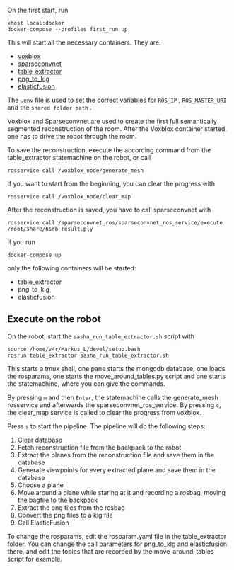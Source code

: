 On the first start, run 
```
xhost local:docker
docker-compose --profiles first_run up
```

This will start all the necessary containers. They are:
- [voxblox](https://github.com/Sasha-ObjectMatching-Pipeline/voxblox) 
- [sparseconvnet](https://github.com/Sasha-ObjectMatching-Pipeline/sparseconvnet_ros)
- [table_extractor](https://github.com/Sasha-ObjectMatching-Pipeline/table_extractor)
- [png_to_klg](https://github.com/Sasha-ObjectMatching-Pipeline/png_to_klg)
- [elasticfusion](https://github.com/edith-langer/ElasticFusion.git )

The ```.env``` file is used to set the correct variables for ```ROS_IP``` , ```ROS_MASTER_URI```  and the ```shared folder path``` . 

Voxblox and Sparseconvnet are used to create the first full semantically segmented reconstruction of the room.
After the Voxblox container started, one has to drive the robot through the room. 

To save the reconstruction, execute the according command from the table_extractor statemachine on the robot, or call 
```
rosservice call /voxblox_node/generate_mesh 
```

If you want to start from the beginning, you can clear the progress with 
```
rosservice call /voxblox_node/clear_map
```

After the reconstruction is saved, you have to call sparseconvnet with 
```
rosservice call /sparseconvnet_ros/sparseconvnet_ros_service/execute /root/share/hsrb_result.ply
```

If you run 
```
docker-compose up
```
only the following containers will be started:
- table_extractor
- png_to_klg
- elasticfusion

## Execute on the robot

On the robot, start the ```sasha_run_table_extractor.sh``` script with
```
source /home/v4r/Markus_L/devel/setup.bash
rosrun table_extractor sasha_run_table_extractor.sh
```

This starts a tmux shell, one pane starts the mongodb database, one loads the rosparams, one starts the move_around_tables.py script and one starts the statemachine, where you can give the commands. 

By pressing `m` and then `Enter`, the statemachine calls the generate_mesh rosservice and afterwards the sparseconvnet_ros_service. 
By pressing `c`, the clear_map service is called to clear the progress from voxblox. 

Press `s` to start the pipeline. 
The pipeline will do the following steps: 
1. Clear database
2. Fetch reconstruction file from the backpack to the robot
3. Extract the planes from the reconstruction file and save them in the database
4. Generate viewpoints for every extracted plane and save them in the database
5. Choose a plane
6. Move around a plane while staring at it and recording a rosbag, moving the bagfile to the backpack
7. Extract the png files from the rosbag 
8. Convert the png files to a klg file
9. Call ElasticFusion


To change the rosparams, edit the rosparam.yaml file in the table_extractor folder. You can change the call parameters for png_to_klg and elasticfusion there, and edit the topics that are recorded by the move_around_tables script for example. 
